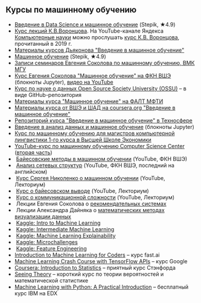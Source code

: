 ## Курсы по машинному обучению
- [Введение в Data Science и машинное обучение](https://stepik.org/course/4852) (Stepik, ★4.9)
- [Курс лекций К.В.Воронцова](http://machinelearning.ru/wiki/index.php?title=%D0%9C%D0%B0%D1%88%D0%B8%D0%BD%D0%BD%D0%BE%D0%B5_%D0%BE%D0%B1%D1%83%D1%87%D0%B5%D0%BD%D0%B8%D0%B5_%28%D0%BA%D1%83%D1%80%D1%81_%D0%BB%D0%B5%D0%BA%D1%86%D0%B8%D0%B9%2C_%D0%9A.%D0%92.%D0%92%D0%BE%D1%80%D0%BE%D0%BD%D1%86%D0%BE%D0%B2%29). На YouTube-канале Яндекса [Компьютерные науки](https://www.youtube.com/channel/UCKFojzto0n4Ab3CRQRZ2zYA/playlists) можно прослушать [курс К.В. Воронцова](https://www.youtube.com/watch?v=SZkrxWhI5qM&list=PLJOzdkh8T5krxc4HsHbB8g8f0hu7973fK), прочитанный в 2019 г. 
- [Материалы курсов Дьяконова "Введение в машинное обучение"](https://github.com/Dyakonov/IML)
- [Машинное обучение](https://stepik.org/course/8057/) (Stepik, ★4.9)
- [Записи семинаров Евгения Соколова по машинному обучению, ВМК МГУ](https://github.com/esokolov/ml-course-msu)
- [Курс Евгения Соколова "Машинное обучение" на ФКН ВШЭ](https://github.com/esokolov/ml-course-hse) (блокноты Jupyter), [видео на YouTube](https://www.youtube.com/watch?v=OBG6EUSRC9g&list=PLEqoHzpnmTfDwuwrFHWVHdr1-qJsfqCUX)
- [Курс по науке о данных Open Source Society University (OSSU)](https://github.com/ossu/data-science) – в виде GitHub-репозитория
- [Материалы курса "Машинное обучение" на ФАЛТ МФТИ](https://github.com/ml-dafe/ml_mipt_dafe_major)
- [Материалы курса от ВШЭ и ШАД на coursera.org "Введение в машинное обучение"](https://github.com/tyz910/hse-shad-ml)
- [Репозиторий курса "Введение в машинное обучение" в Техносфере](https://github.com/shestakoff/sphere-ml-intro)
- [Введение в анализ данных и машинное обучение](https://github.com/agzamovr/ml-course-uz) (блокноты Jupyter)
- [Курс по машинному обучению для магистров компьютерной лингвистики 1-го курса в Высшей Школе Экономики](https://github.com/mannefedov/hse_ml_m1)
- [YouTube-курс по машинному обучению Computer Science Center](https://www.youtube.com/watch?v=pkI64ocefFU&list=PLlb7e2G7aSpSWVExpq74FnwFnWgLby56L) ([вторая часть](https://www.youtube.com/watch?v=TEyEWTYII64&list=PLlb7e2G7aSpSSsCeUMLN-RxYOLAI9l2ld))
-  [Байесовские методы в машинном обучении](https://www.youtube.com/watch?v=Ejsr3S79gcQ&list=PLEqoHzpnmTfCiJpMPccTWXD9DB4ERQkyw) (YouTube, ФКН ВШЭ)
-  [Анализ сетевых структур](https://www.youtube.com/watch?v=JPLl72fRb80&list=PLEqoHzpnmTfABLQAiiRHGsYHexERVoEb7) (YouTube, ФКН ВШЭ, последний на английском)
-  [Курс Сергея Николенко о машинном обучении](https://www.youtube.com/watch?v=BPcicsBuRdc&list=PL-_cKNuVAYAWXoVzVEDCT-usTEBHUf4AF) (YouTube, Лекториум)
-  [Курс о байесовском выводе](https://www.youtube.com/watch?v=dVm6LKr9rLY&list=PL-_cKNuVAYAU0vPERG07V2B_fykSxiL7z)  (YouTube, Лекториум)
-  [Курс о коммуникационной сложности](https://www.youtube.com/watch?v=-s3kucJIawo&list=PL-_cKNuVAYAUhvlUfW7P2cdhWCRDWs0pG) (YouTube, Лекториум)
-  Лекции Евгения Соколова о [рекомендательных системах](https://www.youtube.com/watch?v=ZyRJ9EMWztg&list=PL-_cKNuVAYAWkYunGd6zKk7UxmExS-GHl)
-  Лекции Александра Дайняка о [математических методах визуализации данных](https://www.youtube.com/watch?v=qhNkjC_Yjag&list=PL-_cKNuVAYAXCa4FxPy9oi3_76gjSqacM)
-  [Kaggle: Intro to Machine Learning](https://www.kaggle.com/learn/intermediate-machine-learning)
-  [Kaggle: Intermediate Machine Learning](https://www.kaggle.com/learn/intermediate-machine-learning)
-  [Kaggle: Machine Learning Explainability](https://www.kaggle.com/learn/machine-learning-explainability)
-  [Kaggle: Microchallenges](https://www.kaggle.com/learn/microchallenges)
-  [Kaggle: Feature Engineering](https://www.kaggle.com/learn/feature-engineering)
- [Introduction to Machine Learning for Coders](http://course18.fast.ai/ml) – курс fast.ai
- [Machine Learning Crash Course with TensorFlow APIs](https://developers.google.com/machine-learning/crash-course) – курс Google
- [Coursera: Introduction to Statistics](https://www.coursera.org/learn/stanford-statistics) – приятный курс Стэнфорда
- [Seeing Theory](https://seeing-theory.brown.edu/) – короткий курс по теории вероятностей и математической статистике
- [Machine Learning with Python: A Practical Introduction](https://www.edx.org/course/machine-learning-with-python-a-practical-introduct) – бесплатный курс IBM на EDX
